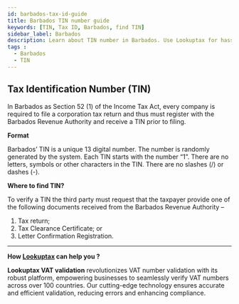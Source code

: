 ```yaml
---
id: barbados-tax-id-guide
title: Barbados TIN number guide
keywords: [TIN, Tax ID, Barbados, find TIN]
sidebar_label: Barbados
description: Learn about TIN number in Barbados. Use Lookuptax for hassle-free tax id validation in Barbados and other 100+ countries
tags : 
  - Barbados
  - TIN
---
```


## Tax Identification Number (TIN)
In Barbados as Section 52 (1) of the Income Tax Act, every company is required to file a corporation tax return and thus must register with the Barbados Revenue Authority and receive a TIN prior to filing. 

**Format** 

Barbados’ TIN is a unique 13 digital number. The number is randomly generated by the system. Each TIN starts with the number “1”. There are no letters, symbols or other characters in the TIN. There are no slashes (/) or dashes (-). 

**Where to find TIN?**

To verify a TIN the third party must request that the taxpayer provide one of the following documents received from the Barbados Revenue Authority –
1. Tax return;
2. Tax Clearance Certificate; or
3. Letter Confirmation Registration.

----
**How [Lookuptax](https://lookuptax.com/) can help you ?**

**Lookuptax VAT validation**  revolutionizes VAT number validation with its robust platform, empowering businesses to seamlessly verify VAT numbers across over 100 countries. Our cutting-edge technology ensures accurate and efficient validation, reducing errors and enhancing compliance.
